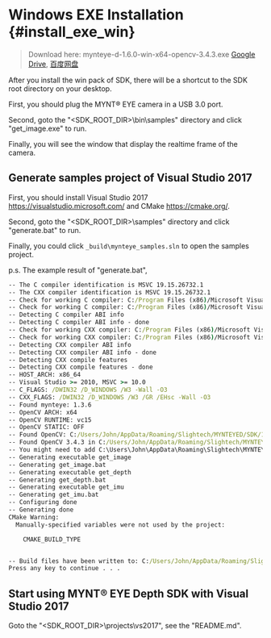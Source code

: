 # Windows EXE Installation {#install_exe_win}

> Download here: mynteye-d-1.6.0-win-x64-opencv-3.4.3.exe [Google Drive](https://drive.google.com/open?id=1IP2kcnpOIWg5wQFhuMIdcToVlWUf0WD2), [百度网盘](https://pan.baidu.com/s/1zKVF4e85zrAq5-cClXnIKQ)

After you install the win pack of SDK, there will be a shortcut to the SDK root directory on your desktop.

First, you should plug the MYNT® EYE camera in a USB 3.0 port.

Second, goto the "<SDK_ROOT_DIR>\bin\samples" directory and click "get_image.exe" to run.

Finally, you will see the window that display the realtime frame of the camera.

## Generate samples project of Visual Studio 2017

First, you should install Visual Studio 2017 <https://visualstudio.microsoft.com/> and CMake <https://cmake.org/>.

Second, goto the "<SDK_ROOT_DIR>\samples" directory and click "generate.bat" to run.

Finally, you could click `_build\mynteye_samples.sln` to open the samples project.

p.s. The example result of "generate.bat",

```cmd
-- The C compiler identification is MSVC 19.15.26732.1
-- The CXX compiler identification is MSVC 19.15.26732.1
-- Check for working C compiler: C:/Program Files (x86)/Microsoft Visual Studio/2017/Community/VC/Tools/MSVC/14.15.26726/bin/Hostx86/x64/cl.exe
-- Check for working C compiler: C:/Program Files (x86)/Microsoft Visual Studio/2017/Community/VC/Tools/MSVC/14.15.26726/bin/Hostx86/x64/cl.exe -- works
-- Detecting C compiler ABI info
-- Detecting C compiler ABI info - done
-- Check for working CXX compiler: C:/Program Files (x86)/Microsoft Visual Studio/2017/Community/VC/Tools/MSVC/14.15.26726/bin/Hostx86/x64/cl.exe
-- Check for working CXX compiler: C:/Program Files (x86)/Microsoft Visual Studio/2017/Community/VC/Tools/MSVC/14.15.26726/bin/Hostx86/x64/cl.exe -- works
-- Detecting CXX compiler ABI info
-- Detecting CXX compiler ABI info - done
-- Detecting CXX compile features
-- Detecting CXX compile features - done
-- HOST_ARCH: x86_64
-- Visual Studio >= 2010, MSVC >= 10.0
-- C_FLAGS: /DWIN32 /D_WINDOWS /W3 -Wall -O3
-- CXX_FLAGS: /DWIN32 /D_WINDOWS /W3 /GR /EHsc -Wall -O3
-- Found mynteye: 1.3.6
-- OpenCV ARCH: x64
-- OpenCV RUNTIME: vc15
-- OpenCV STATIC: OFF
-- Found OpenCV: C:/Users/John/AppData/Roaming/Slightech/MYNTEYED/SDK/1.3.6/3rdparty/opencv/build (found version "3.4.3")
-- Found OpenCV 3.4.3 in C:/Users/John/AppData/Roaming/Slightech/MYNTEYED/SDK/1.3.6/3rdparty/opencv/build/x64/vc15/lib
-- You might need to add C:\Users\John\AppData\Roaming\Slightech\MYNTEYED\SDK\1.3.6\3rdparty\opencv\build\x64\vc15\bin to your PATH to be able to run your applications.
-- Generating executable get_image
-- Generating get_image.bat
-- Generating executable get_depth
-- Generating get_depth.bat
-- Generating executable get_imu
-- Generating get_imu.bat
-- Configuring done
-- Generating done
CMake Warning:
  Manually-specified variables were not used by the project:

    CMAKE_BUILD_TYPE


-- Build files have been written to: C:/Users/John/AppData/Roaming/Slightech/MYNTEYED/SDK/1.3.6/samples/_build
Press any key to continue . . .
```

## Start using MYNT® EYE Depth SDK with Visual Studio 2017

Goto the "<SDK_ROOT_DIR>\projects\vs2017", see the "README.md".
